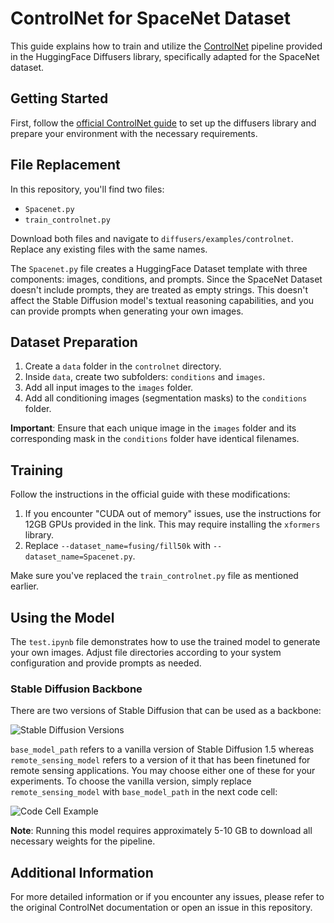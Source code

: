# ControlNet for SpaceNet Dataset

This guide explains how to train and utilize the [ControlNet](https://huggingface.co/docs/diffusers/en/using-diffusers/controlnet) pipeline provided in the HuggingFace Diffusers library, specifically adapted for the SpaceNet dataset.

## Getting Started

First, follow the [official ControlNet guide](https://github.com/huggingface/diffusers/blob/main/examples/controlnet/README.md) to set up the diffusers library and prepare your environment with the necessary requirements.

## File Replacement

In this repository, you'll find two files:
- `Spacenet.py`
- `train_controlnet.py`

Download both files and navigate to `diffusers/examples/controlnet`. Replace any existing files with the same names.

The `Spacenet.py` file creates a HuggingFace Dataset template with three components: images, conditions, and prompts. Since the SpaceNet Dataset doesn't include prompts, they are treated as empty strings. This doesn't affect the Stable Diffusion model's textual reasoning capabilities, and you can provide prompts when generating your own images.

## Dataset Preparation

1. Create a `data` folder in the `controlnet` directory.
2. Inside `data`, create two subfolders: `conditions` and `images`.
3. Add all input images to the `images` folder.
4. Add all conditioning images (segmentation masks) to the `conditions` folder.

**Important**: Ensure that each unique image in the `images` folder and its corresponding mask in the `conditions` folder have identical filenames.

## Training

Follow the instructions in the official guide with these modifications:

1. If you encounter "CUDA out of memory" issues, use the instructions for 12GB GPUs provided in the link. This may require installing the `xformers` library.
2. Replace `--dataset_name=fusing/fill50k` with `--dataset_name=Spacenet.py`.

Make sure you've replaced the `train_controlnet.py` file as mentioned earlier.

## Using the Model

The `test.ipynb` file demonstrates how to use the trained model to generate your own images. Adjust file directories according to your system configuration and provide prompts as needed.

### Stable Diffusion Backbone

There are two versions of Stable Diffusion that can be used as a backbone:

![Stable Diffusion Versions](images/stable_diffusion_versions.jpeg)

`base_model_path` refers to a vanilla version of Stable Diffusion 1.5 whereas `remote_sensing_model` refers to a version of it that has been finetuned for remote sensing applications. You may choose either one of these for your experiments. To choose the vanilla version, simply replace `remote_sensing_model` with `base_model_path` in the next code cell:

![Code Cell Example](images/code_cell_example.jpeg)

**Note**: Running this model requires approximately 5-10 GB to download all necessary weights for the pipeline.

## Additional Information

For more detailed information or if you encounter any issues, please refer to the original ControlNet documentation or open an issue in this repository.
